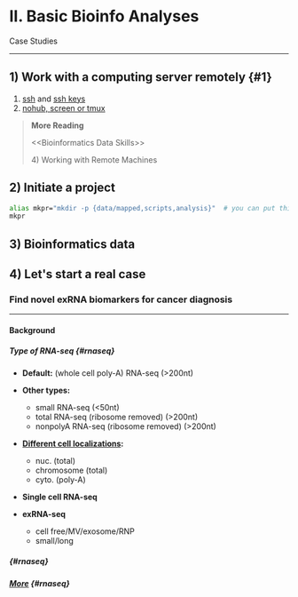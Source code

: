 # II. Basic Bioinfo Analyses

Case Studies

---

## 1\) Work with a computing server remotely {#1}

1. [ssh](/1setup.md#ssh) and [ssh keys](/2linux.md#ssh-key)
2. [nohub, screen or tmux](/2linux.md#nohup)

> **More Reading**
>
> &lt;&lt;Bioinformatics Data Skills&gt;&gt;
>
> 4\) Working with Remote Machines

## 2\) Initiate a project

```bash
alias mkpr="mkdir -p {data/mapped,scripts,analysis}"  # you can put this in your ~/.bashrc
mkpr
```

## 3\) Bioinformatics data

## 4\) Let's start a real case

### Find novel exRNA biomarkers for cancer diagnosis

---

#### Background

##### Type of RNA-seq {#rnaseq}

* **Default:** \(whole cell poly-A\) RNA-seq  \(&gt;200nt\)

* **Other types:**

  * small RNA-seq  \(&lt;50nt\)
  * total RNA-seq \(ribosome removed\) \(&gt;200nt\)
  * nonpolyA RNA-seq \(ribosome removed\) \(&gt;200nt\)

* [**Different cell localizations**](/6control.md#local)**:**

  * nuc. \(total\) 
  * chromosome \(total\) 
  * cyto. \(poly-A\) 

* **Single cell RNA-seq**

* **exRNA-seq**

  * cell free/MV/exosome/RNP
  * small/long

#####  {#rnaseq}

##### [More](https://www.jianguoyun.com/p/DTwA_GEQ0NLuBRjA9UY#dir=%2FII.%20Basic%20Bioinfo%20Analyses::mode=0) {#rnaseq}



